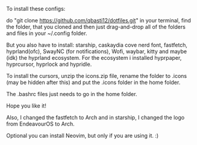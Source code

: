To install these configs:

do "git clone https://github.com/qbasti12/dotfiles.git" in your terminal,
find the folder, that you cloned
and then just drag-and-drop all of the folders and files in your ~/.config folder. 

But you also have to install:
starship, 
caskaydia cove nerd font, 
fastfetch, 
hyprland(ofc), 
SwayNC (for notifications),
Wofi,
waybar,
kitty
and maybe (idk) the hyprland ecosystem. For the ecosystem i installed hyprpaper, hyprcursor, hyprlock and hypridle.

To install the cursors, unzip the icons.zip file, rename the folder to .icons (may be hidden after this) and put the .icons folder in the home folder.

The .bashrc files just needs to go in the home folder.

Hope you like it!

Also, I changed the fastfetch to Arch and in starship, I changed the logo from EndeavourOS to Arch. 

Optional you can install Neovim, but only if you are using it. :)
